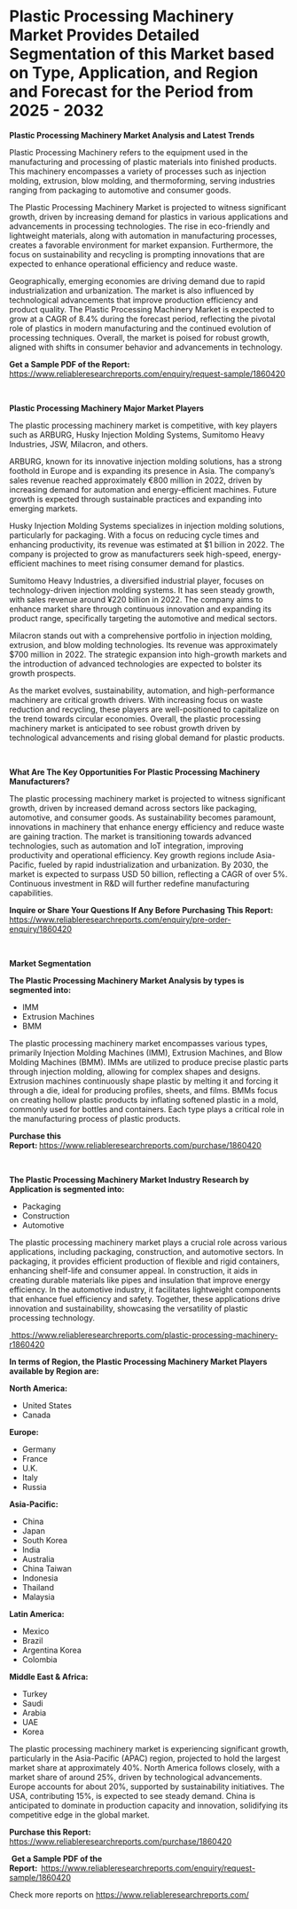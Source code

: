 <p><h1>Plastic Processing Machinery Market Provides Detailed Segmentation of this Market based on Type, Application, and Region and Forecast for the Period from 2025 - 2032</h1></p><p><strong>Plastic Processing Machinery Market Analysis and Latest Trends</strong></p>
<p><p>Plastic Processing Machinery refers to the equipment used in the manufacturing and processing of plastic materials into finished products. This machinery encompasses a variety of processes such as injection molding, extrusion, blow molding, and thermoforming, serving industries ranging from packaging to automotive and consumer goods.</p><p>The Plastic Processing Machinery Market is projected to witness significant growth, driven by increasing demand for plastics in various applications and advancements in processing technologies. The rise in eco-friendly and lightweight materials, along with automation in manufacturing processes, creates a favorable environment for market expansion. Furthermore, the focus on sustainability and recycling is prompting innovations that are expected to enhance operational efficiency and reduce waste.</p><p>Geographically, emerging economies are driving demand due to rapid industrialization and urbanization. The market is also influenced by technological advancements that improve production efficiency and product quality. The Plastic Processing Machinery Market is expected to grow at a CAGR of 8.4% during the forecast period, reflecting the pivotal role of plastics in modern manufacturing and the continued evolution of processing techniques. Overall, the market is poised for robust growth, aligned with shifts in consumer behavior and advancements in technology.</p></p>
<p><strong>Get a Sample PDF of the Report:&nbsp;</strong> <a href="https://www.reliableresearchreports.com/enquiry/request-sample/1860420?utm_campaign=2187&utm_medium=2&utm_source=Github&utm_content=ia&utm_term=16022025&utm_id=plastic-processing-machinery">https://www.reliableresearchreports.com/enquiry/request-sample/1860420</a></p>
<p>&nbsp;</p>
<p><strong>Plastic Processing Machinery Major Market Players</strong></p>
<p><p>The plastic processing machinery market is competitive, with key players such as ARBURG, Husky Injection Molding Systems, Sumitomo Heavy Industries, JSW, Milacron, and others. </p><p>ARBURG, known for its innovative injection molding solutions, has a strong foothold in Europe and is expanding its presence in Asia. The company’s sales revenue reached approximately €800 million in 2022, driven by increasing demand for automation and energy-efficient machines. Future growth is expected through sustainable practices and expanding into emerging markets.</p><p>Husky Injection Molding Systems specializes in injection molding solutions, particularly for packaging. With a focus on reducing cycle times and enhancing productivity, its revenue was estimated at $1 billion in 2022. The company is projected to grow as manufacturers seek high-speed, energy-efficient machines to meet rising consumer demand for plastics.</p><p>Sumitomo Heavy Industries, a diversified industrial player, focuses on technology-driven injection molding systems. It has seen steady growth, with sales revenue around ¥220 billion in 2022. The company aims to enhance market share through continuous innovation and expanding its product range, specifically targeting the automotive and medical sectors.</p><p>Milacron stands out with a comprehensive portfolio in injection molding, extrusion, and blow molding technologies. Its revenue was approximately $700 million in 2022. The strategic expansion into high-growth markets and the introduction of advanced technologies are expected to bolster its growth prospects.</p><p>As the market evolves, sustainability, automation, and high-performance machinery are critical growth drivers. With increasing focus on waste reduction and recycling, these players are well-positioned to capitalize on the trend towards circular economies. Overall, the plastic processing machinery market is anticipated to see robust growth driven by technological advancements and rising global demand for plastic products.</p></p>
<p>&nbsp;</p>
<p><strong>What Are The Key Opportunities For Plastic Processing Machinery Manufacturers?</strong></p>
<p><p>The plastic processing machinery market is projected to witness significant growth, driven by increased demand across sectors like packaging, automotive, and consumer goods. As sustainability becomes paramount, innovations in machinery that enhance energy efficiency and reduce waste are gaining traction. The market is transitioning towards advanced technologies, such as automation and IoT integration, improving productivity and operational efficiency. Key growth regions include Asia-Pacific, fueled by rapid industrialization and urbanization. By 2030, the market is expected to surpass USD 50 billion, reflecting a CAGR of over 5%. Continuous investment in R&D will further redefine manufacturing capabilities.</p></p>
<p><strong>Inquire or Share Your Questions If Any Before Purchasing This Report:</strong> <a href="https://www.reliableresearchreports.com/enquiry/pre-order-enquiry/1860420?utm_campaign=2187&utm_medium=2&utm_source=Github&utm_content=ia&utm_term=16022025&utm_id=plastic-processing-machinery">https://www.reliableresearchreports.com/enquiry/pre-order-enquiry/1860420</a></p>
<p>&nbsp;</p>
<p><strong>Market Segmentation</strong></p>
<p><strong>The Plastic Processing Machinery Market Analysis by types is segmented into:</strong></p>
<p><ul><li>IMM</li><li>Extrusion Machines</li><li>BMM</li></ul></p>
<p><p>The plastic processing machinery market encompasses various types, primarily Injection Molding Machines (IMM), Extrusion Machines, and Blow Molding Machines (BMM). IMMs are utilized to produce precise plastic parts through injection molding, allowing for complex shapes and designs. Extrusion machines continuously shape plastic by melting it and forcing it through a die, ideal for producing profiles, sheets, and films. BMMs focus on creating hollow plastic products by inflating softened plastic in a mold, commonly used for bottles and containers. Each type plays a critical role in the manufacturing process of plastic products.</p></p>
<p><strong>Purchase this Report:&nbsp;</strong><a href="https://www.reliableresearchreports.com/purchase/1860420?utm_campaign=2187&utm_medium=2&utm_source=Github&utm_content=ia&utm_term=16022025&utm_id=plastic-processing-machinery">https://www.reliableresearchreports.com/purchase/1860420</a></p>
<p>&nbsp;</p>
<p><strong>The Plastic Processing Machinery Market Industry Research by Application is segmented into:</strong></p>
<p><ul><li>Packaging</li><li>Construction</li><li>Automotive</li></ul></p>
<p><p>The plastic processing machinery market plays a crucial role across various applications, including packaging, construction, and automotive sectors. In packaging, it provides efficient production of flexible and rigid containers, enhancing shelf-life and consumer appeal. In construction, it aids in creating durable materials like pipes and insulation that improve energy efficiency. In the automotive industry, it facilitates lightweight components that enhance fuel efficiency and safety. Together, these applications drive innovation and sustainability, showcasing the versatility of plastic processing technology.</p></p>
<p><a href="https://www.reliableresearchreports.com/plastic-processing-machinery-r1860420?utm_campaign=2187&utm_medium=2&utm_source=Github&utm_content=ia&utm_term=16022025&utm_id=plastic-processing-machinery">&nbsp;https://www.reliableresearchreports.com/plastic-processing-machinery-r1860420</a></p>
<p><strong>In terms of Region, the Plastic Processing Machinery Market Players available by Region are:</strong></p>
<p>
    <p> <strong> North America: </strong>
        <ul>
            <li>United States</li>
            <li>Canada</li>
        </ul>
        </p> 
    <p> <strong> Europe: </strong>
        <ul>
            <li>Germany</li>
            <li>France</li>
            <li>U.K.</li>
            <li>Italy</li>
            <li>Russia</li>
        </ul>
        </p> 
    <p> <strong> Asia-Pacific: </strong>
        <ul>
            <li>China</li>
            <li>Japan</li>
            <li>South Korea</li>
            <li>India</li>
            <li>Australia</li>
            <li>China Taiwan</li>
            <li>Indonesia</li>
            <li>Thailand</li>
            <li>Malaysia</li>
        </ul>
        </p> 
    <p> <strong> Latin America: </strong>
        <ul>
            <li>Mexico</li>
            <li>Brazil</li>
            <li>Argentina Korea</li>
            <li>Colombia</li>
        </ul>
        </p> 
    <p> <strong> Middle East & Africa: </strong>
        <ul>
            <li>Turkey</li>
            <li>Saudi</li>
            <li>Arabia</li>
            <li>UAE</li>
            <li>Korea</li>
        </ul>
    </p>
    </p>
<p><p>The plastic processing machinery market is experiencing significant growth, particularly in the Asia-Pacific (APAC) region, projected to hold the largest market share at approximately 40%. North America follows closely, with a market share of around 25%, driven by technological advancements. Europe accounts for about 20%, supported by sustainability initiatives. The USA, contributing 15%, is expected to see steady demand. China is anticipated to dominate in production capacity and innovation, solidifying its competitive edge in the global market.</p></p>
<p><strong>Purchase this Report: </strong><a href="https://www.reliableresearchreports.com/purchase/1860420?utm_campaign=2187&utm_medium=2&utm_source=Github&utm_content=ia&utm_term=16022025&utm_id=plastic-processing-machinery">https://www.reliableresearchreports.com/purchase/1860420</a></p>
<p>&nbsp;<strong>Get a Sample PDF of the Report:&nbsp;&nbsp;</strong><a href="https://www.reliableresearchreports.com/enquiry/request-sample/1860420?utm_campaign=2187&utm_medium=2&utm_source=Github&utm_content=ia&utm_term=16022025&utm_id=plastic-processing-machinery">https://www.reliableresearchreports.com/enquiry/request-sample/1860420</a></p>
<p><strong></strong></p>
<p>Check more reports on <a href="https://www.reliableresearchreports.com/?utm_campaign=2187&utm_medium=2&utm_source=Github&utm_content=ia&utm_term=16022025&utm_id=plastic-processing-machinery">https://www.reliableresearchreports.com/</a></p>